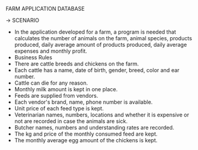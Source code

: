 FARM APPLICATION DATABASE

-> SCENARIO
- In the application developed for a farm, a program is needed that calculates the number of animals on the farm, animal species, products produced, daily average amount of products produced, daily average expenses and monthly profit.
- Business Rules
- There are cattle breeds and chickens on the farm.
- Each cattle has a name, date of birth, gender, breed, color and ear number.
- Cattle can die for any reason.
- Monthly milk amount is kept in one place.
- Feeds are supplied from vendors.
- Each vendor's brand, name, phone number is available.
- Unit price of each feed type is kept.
- Veterinarian names, numbers, locations and whether it is expensive or not are recorded in case the animals are sick.
- Butcher names, numbers and understanding rates are recorded.
- The kg and price of the monthly consumed feed are kept.
- The monthly average egg amount of the chickens is kept.
